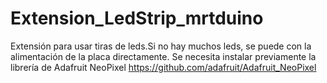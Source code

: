 # Extension_LedStrip_mrtduino
Extensión para usar tiras de leds.Si no hay muchos leds, se puede con la alimentación de la placa directamente. Se necesita instalar previamente la librería de Adafruit NeoPixel https://github.com/adafruit/Adafruit_NeoPixel


